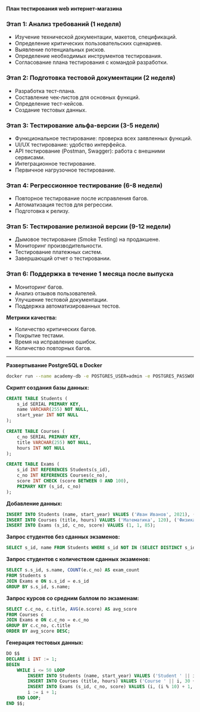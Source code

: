 **План тестирования web интернет-магазина**

### Этап 1: Анализ требований (1 неделя)
- Изучение технической документации, макетов, спецификаций.
- Определение критических пользовательских сценариев.
- Выявление потенциальных рисков.
- Определение необходимых инструментов тестирования.
- Согласование плана тестирования с командой разработки.

### Этап 2: Подготовка тестовой документации (2 неделя)
- Разработка тест-плана.
- Составление чек-листов для основных функций.
- Определение тест-кейсов.
- Создание тестовых данных.

### Этап 3: Тестирование альфа-версии (3-5 недели)
- Функциональное тестирование: проверка всех заявленных функций.
- UI/UX тестирование: удобство интерфейса.
- API тестирование (Postman, Swagger): работа с внешними сервисами.
- Интеграционное тестирование.
- Первичное нагрузочное тестирование.

### Этап 4: Регрессионное тестирование (6-8 недели)
- Повторное тестирование после исправления багов.
- Автоматизация тестов для регрессии.
- Подготовка к релизу.

### Этап 5: Тестирование релизной версии (9-12 недели)
- Дымовое тестирование (Smoke Testing) на продакшене.
- Мониторинг производительности.
- Тестирование платежных систем.
- Завершающий отчет о тестировании.

### Этап 6: Поддержка в течение 1 месяца после выпуска
- Мониторинг багов.
- Анализ отзывов пользователей.
- Улучшение тестовой документации.
- Поддержка автоматизированных тестов.

**Метрики качества:**
- Количество критических багов.
- Покрытие тестами.
- Время на исправление ошибок.
- Количество повторных багов.

---

**Развертывание PostgreSQL в Docker**
```bash
docker run --name academy-db -e POSTGRES_USER=admin -e POSTGRES_PASSWORD=admin -e POSTGRES_DB=academy -p 5432:5432 -d postgres
```

**Скрипт создания базы данных:**
```sql
CREATE TABLE Students (
    s_id SERIAL PRIMARY KEY,
    name VARCHAR(255) NOT NULL,
    start_year INT NOT NULL
);

CREATE TABLE Courses (
    c_no SERIAL PRIMARY KEY,
    title VARCHAR(255) NOT NULL,
    hours INT NOT NULL
);

CREATE TABLE Exams (
    s_id INT REFERENCES Students(s_id),
    c_no INT REFERENCES Courses(c_no),
    score INT CHECK (score BETWEEN 0 AND 100),
    PRIMARY KEY (s_id, c_no)
);
```

**Добавление данных:**
```sql
INSERT INTO Students (name, start_year) VALUES ('Иван Иванов', 2021), ('Мария Петрова', 2020);
INSERT INTO Courses (title, hours) VALUES ('Математика', 120), ('Физика', 100);
INSERT INTO Exams (s_id, c_no, score) VALUES (1, 1, 85);
```

**Запрос студентов без сданных экзаменов:**
```sql
SELECT s_id, name FROM Students WHERE s_id NOT IN (SELECT DISTINCT s_id FROM Exams);
```

**Запрос студентов с количеством сданных экзаменов:**
```sql
SELECT s.s_id, s.name, COUNT(e.c_no) AS exam_count
FROM Students s
JOIN Exams e ON s.s_id = e.s_id
GROUP BY s.s_id, s.name;
```

**Запрос курсов со средним баллом по экзаменам:**
```sql
SELECT c.c_no, c.title, AVG(e.score) AS avg_score
FROM Courses c
JOIN Exams e ON c.c_no = e.c_no
GROUP BY c.c_no, c.title
ORDER BY avg_score DESC;
```

**Генерация тестовых данных:**
```sql
DO $$
DECLARE i INT := 1;
BEGIN
    WHILE i <= 50 LOOP
        INSERT INTO Students (name, start_year) VALUES ('Student ' || i, 2019 + (i % 5));
        INSERT INTO Courses (title, hours) VALUES ('Course ' || i, 30 + (i * 2));
        INSERT INTO Exams (s_id, c_no, score) VALUES (i, (i % 10) + 1, (RANDOM() * 100)::INT);
        i := i + 1;
    END LOOP;
END $$;
```

